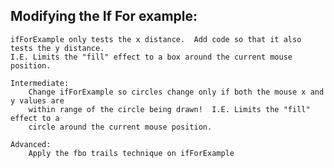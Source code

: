 ## Modifying the If For example:

	ifForExample only tests the x distance.  Add code so that it also tests the y distance.  
	I.E. Limits the "fill" effect to a box around the current mouse position.

	Intermediate:
  		Change ifForExample so circles change only if both the mouse x and y values are 
  		within range of the circle being drawn!  I.E. Limits the "fill" effect to a 
  		circle around the current mouse position.

	Advanced:
  		Apply the fbo trails technique on ifForExample

